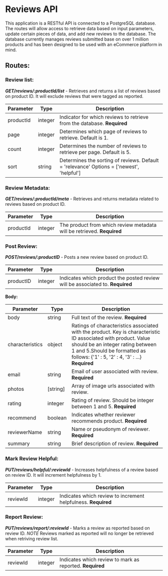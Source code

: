 # Reviews API

This application is a RESTful API is connected to a PostgreSQL database. The routes will allow access to retrieve data based on input parameters, update certain pieces of data, and add new reviews to the database. The database currently manages reviews submitted base on over 1 million products and has been designed to be used with an eCommerce platform in mind.

## Routes:

### Review list:

**_GET/reviews/:productId/list_** - Retrieves and returns a list of reviews based on product ID. It will exclude reviews that were tagged as reported.

| Parameter | Type    | Description                                                                              |
|-----------|---------|------------------------------------------------------------------------------------------|
| productId | integer | Indicator for which reviews to retrieve from the database. **Required**                |
| page      | integer | Determines which page of reviews to retrieve. Default is 1.                              |
| count     | integer | Determines the number of reviews to retrieve per page. Default is 5.                     |
| sort      | string  | Determines the sorting of reviews. Default = 'relevance' Options = ['newest', 'helpful'] |

### Review Metadata: 

**_GET/reviews/:productId/meta_** - Retrieves and returns metadata related to reviews based on product ID.

| Parameter | Type    | Description                                                          |
|-----------|---------|----------------------------------------------------------------------|
| productId | integer | The product from which review metadata will be retrieved. **Required** |

### Post Review:

**_POST/reviews/:productID_** - Posts a new review based on product ID.

| Parameter | Type    | Description                                                                 |
|-----------|---------|-----------------------------------------------------------------------------|
| productID | integer | Indicates which product the posted review will be associated to. **Required** |

**Body:**

| Parameter       | Type     | Description                                                                                                                                                                                                                            |
|-----------------|----------|----------------------------------------------------------------------------------------------------------------------------------------------------------------------------------------------------------------------------------------|
| body            | string   | Full text of the review. **Required**                                                                                                                                                                                                    |
| characteristics | object   | Ratings of characteristics associated with the product. Key is characteristic ID  associated with product. Value should be an integer rating between 1 and 5.Should  be formatted as follows: {'1' : 5, '2' : 4, '3' : ...} **Required** |
| email           | string   | Email of user associated with review. **Required**                                                                                                                                                                                       |
| photos          | [string] | Array of image urls associated with review.                                                                                                                                                                                            |
| rating          | integer  | Rating of review. Should be integer between 1 and 5. **Required**                                                                                                                                                                        |
| recommend       | boolean  | Indicates whether reviewer recommends product. **Required**                                                                                                                                                                              |
| reviewerName    | string   | Name or pseudonym of reviewer. **Required**                                                                                                                                                                                              |
| summary         | string   | Brief description of review. **Required**                                                                                                                                                                                                |

### Mark Review Helpful:

**_PUT/reviews/helpful/:reviewId_** - Increases helpfulness of a review based on review ID. It will increment helpfulness by 1.

| Parameter | Type    | Description                                                 |
|-----------|---------|-------------------------------------------------------------|
| reviewId  | integer | Indicates which review to increment helpfulness. **Required** |

### Report Review:

**_PUT/reviews/report/:reviewId_** - Marks a review as reported based on review ID. *NOTE* Reviews marked as reported will no longer be retrieved when retriving review list.

| Parameter | Type    | Description                                            |
|-----------|---------|--------------------------------------------------------|
| reviewId  | integer | Indicates which review to mark as reported. **Required** |

